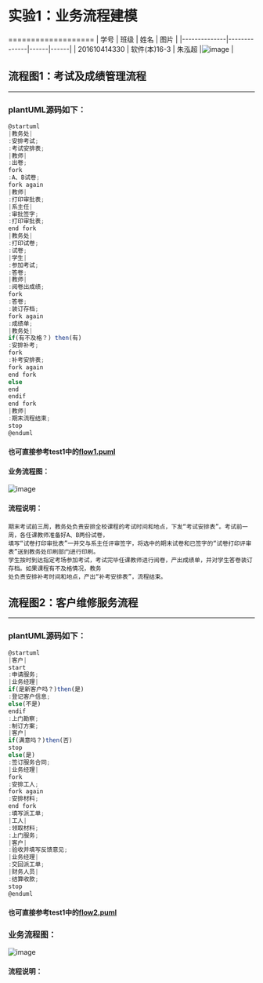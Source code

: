 # 实验1：业务流程建模
===================
| 学号         | 班级         | 姓名 | 图片 |
|--------------|--------------|------|------|
| 201610414330 | 软件(本)16-3 | 朱泓超 |![image](https://github.com/z915287285/is_analysis/blob/master/test1/zz.jpg)    |

## 流程图1：考试及成绩管理流程
-------------------------
### plantUML源码如下：
```javascript
@startuml
|教务处|
:安排考试;
:考试安排表;
|教师|
:出卷;
fork
:A、B试卷;
fork again
|教师|
:打印审批表;
|系主任|
:审批签字;
:打印审批表;
end fork
|教务处|
:打印试卷;
:试卷;
|学生|
:参加考试;
:答卷;
|教师|
:阅卷出成绩;
fork
:答卷;
:装订存档;
fork again
:成绩单;
|教务处|
if(有不及格？) then(有)
:安排补考;
fork
:补考安排表;
fork again
end fork
else
end
endif
end fork
|教师|
:期末流程结束;
stop
@enduml

```

#### 也可直接参考test1中的[flow1.puml](https://github.com/z915287285/is_analysis/blob/master/test1/flow1.puml)
#### 业务流程图：
![image](https://github.com/z915287285/is_analysis/blob/master/test1/flow1.png)
#### 流程说明：
```
期末考试前三周，教务处负责安排全校课程的考试时间和地点，下发“考试安排表”。考试前一周，各任课教师准备好A、B两份试卷，  
填写“试卷打印审批表”一并交与系主任评审签字，将选中的期末试卷和已签字的“试卷打印评审表”送到教务处印刷部门进行印刷。  
学生按时到达指定考场参加考试，考试完毕任课教师进行阅卷，产出成绩单，并对学生答卷装订存档。如果课程有不及格情况，教务  
处负责安排补考时间和地点，产出“补考安排表”，流程结束。  
```
## 流程图2：客户维修服务流程
-----------------------
### plantUML源码如下：
```javascript
@startuml
|客户|
start
:申请服务;
|业务经理|
if(是新客户吗？)then(是)
:登记客户信息;
else(不是)
endif
:上门勘察;
:制订方案;
|客户|
if(满意吗？)then(否)
stop
else(是)
:签订服务合同;
|业务经理|
fork
:安排工人;
fork again
:安排材料;
end fork
:填写派工单;
|工人|
:领取材料;
:上门服务;
|客户|
:验收并填写反馈意见;
|业务经理|
:交回派工单;
|财务人员|
:结算收款;
stop
@enduml
```
#### 也可直接参考test1中的[flow2.puml](https://github.com/z915287285/is_analysis/blob/master/test1/flow2.puml)
### 业务流程图：
![image](https://github.com/z915287285/is_analysis/blob/master/test1/flow2.png)
#### 流程说明：
```

```
